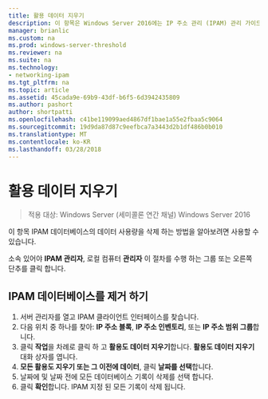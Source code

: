 ```yaml
---
title: 활용 데이터 지우기
description: 이 항목은 Windows Server 2016에는 IP 주소 관리 (IPAM) 관리 가이드의 일부입니다.
manager: brianlic
ms.custom: na
ms.prod: windows-server-threshold
ms.reviewer: na
ms.suite: na
ms.technology:
- networking-ipam
ms.tgt_pltfrm: na
ms.topic: article
ms.assetid: 45cada9e-69b9-43df-b6f5-6d3942435809
ms.author: pashort
author: shortpatti
ms.openlocfilehash: c41be119099aed4867df1bae1a55e2fbaa5c9064
ms.sourcegitcommit: 19d9da87d87c9eefbca7a3443d2b1df486b0b010
ms.translationtype: MT
ms.contentlocale: ko-KR
ms.lasthandoff: 03/28/2018
---
```

# <a name="purge-utilization-data"></a>활용 데이터 지우기

>적용 대상: Windows Server (세미콜론 연간 채널) Windows Server 2016

이 항목 IPAM 데이터베이스의 데이터 사용량을 삭제 하는 방법을 알아보려면 사용할 수 있습니다.  

소속 있어야 **IPAM 관리자**, 로컬 컴퓨터 **관리자** 이 절차를 수행 하는 그룹 또는 오른쪽 단추를 클릭 합니다.

## <a name="to-purge-the-ipam-database"></a>IPAM 데이터베이스를 제거 하기  
1. 서버 관리자를 열고 IPAM 클라이언트 인터페이스를 찾습니다.
2. 다음 위치 중 하나를 찾아: **IP 주소 블록**, **IP 주소 인벤토리**, 또는 **IP 주소 범위 그룹**합니다.  
3. 클릭 **작업**을 차례로 클릭 하 고 **활용도 데이터 지우기**합니다. **활용도 데이터 지우기** 대화 상자를 엽니다.
4. **모든 활용도 지우기 또는 그 이전에 데이터**, 클릭 **날짜를 선택**합니다.
5. 날짜에 및 날짜 전에 모든 데이터베이스 기록이 삭제를 선택 합니다.
6. 클릭 **확인**합니다. IPAM 지정 된 모든 기록이 삭제 됩니다.
